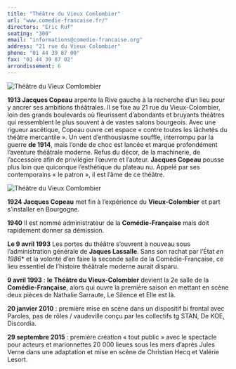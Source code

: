```yaml
---
title: "Théâtre du Vieux Comlombier"
url: "www.comedie-francaise.fr/"
directors: "Eric Ruf"
seating: "300"
email: "informations@comedie-francaise.org"
address: "21 rue du Vieux Colombier"
phone: "01 44 39 87 00"
fax: "01 44 39 87 02"
arrondissement: 6
---
```


![Théâtre du Vieux Comlombier](../images/6eme/theatre-du-vieux-colombier/theatre-du-vieux-colombier-1.jpg)

**1913 Jacques Copeau** arpente la Rive gauche à la recherche d’un lieu pour y ancrer ses ambitions théâtrales. Il se fixe au 21 rue du Vieux-Colombier, loin des grands boulevards où fleurissent d’abondants et bruyants théâtres qui ressemblent le plus souvent à de vastes salons bourgeois. Avec une rigueur ascétique, Copeau ouvre cet espace « contre toutes les lâchetés du théâtre mercantile ». Un vent d’enthousiasme souffle, interrompu par la guerre **de 1914**, mais l’onde de choc est lancée et marque profondément l’aventure théâtrale moderne. Refus du décor, de la machinerie, de l’accessoire afin de privilégier l’œuvre et l’auteur. **Jacques Copeau** pousse plus loin que quiconque l’esthétique du plateau nu. Appelé par ses contemporains « le patron », il est l’âme de ce théâtre.

![Théâtre du Vieux Comlombier](../images/6eme/theatre-du-vieux-colombier/theatre-du-vieux-colombier-2.jpg)

**1924 Jacques Copeau**  met fin à l’expérience du **Vieux-Colombier** et part s’installer en Bourgogne.

**1940** Il est nommé administrateur de la **Comédie-Française** mais doit rapidement donner sa démission.

**Le 9 avril 1993** Les portes du théâtre s’ouvrent à nouveau  sous l’administration générale de **Jaques Lassalle**. Sans son rachat par l’État *en 1986** et la volonté d’en faire la seconde salle de la Comédie-Française, ce lieu essentiel de l’histoire théâtrale moderne aurait disparu. 

**9 avril 1993** : **le Théâtre du Vieux-Colombier** devient la 2e salle de la **Comédie-Française**, alors qui ouvre la première saison en mettant en scène deux pièces de Nathalie Sarraute, Le Silence et Elle est là.

**20 janvier 2010** : première mise en scène dans un dispositif bi frontal avec Paroles, pas de rôles / vaudeville conçu par les collectifs tg STAN, De KOE, Discordia.

**29 septembre 2015** : première création « tout public » avec le spectacle pour acteurs et marionnettes 20 000 lieues sous les mers d’après Jules Verne dans une adaptation et mise en scène de Christian Hecq et Valérie Lesort.

